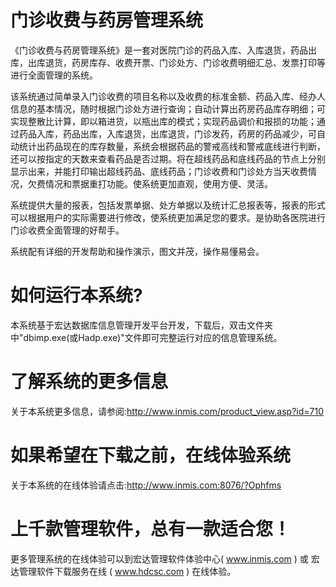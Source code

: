 # 门诊收费与药房管理系统

《门诊收费与药房管理系统》是一套对医院门诊的药品入库、入库退货，药品出库，出库退货，药房库存、收费开票、门诊处方、门诊收费明细汇总、发票打印等进行全面管理的系统。

该系统通过简单录入门诊收费的项目名称以及收费的标准金额、药品入库、经办人信息的基本情况，随时根据门诊处方进行查询；自动计算出药房药品库存明细；可实现整散比计算，即以箱进货，以瓶出库的模式；实现药品调价和报损的功能；通过药品入库，药品出库，入库退货，出库退货，门诊发药，药房的药品减少，可自动统计出药品现在的库存数量，系统会根据药品的警戒高线和警戒底线进行判断，还可以按指定的天数来查看药品是否过期。将在超线药品和底线药品的节点上分别显示出来，并能打印输出超线药品、底线药品；门诊收费和门诊处方当天收费情况，欠费情况和票据重打功能。使系统更加直观，使用方便、灵活。

系统提供大量的报表，包括发票单据、处方单据以及统计汇总报表等，报表的形式可以根据用户的实际需要进行修改，使系统更加满足您的要求。是协助各医院进行门诊收费全面管理的好帮手。

系统配有详细的开发帮助和操作演示，图文并茂，操作易懂易会。

# 如何运行本系统?

本系统基于宏达数据库信息管理开发平台开发，下载后，双击文件夹中"dbimp.exe(或Hadp.exe)"文件即可完整运行对应的信息管理系统。

# 了解系统的更多信息

关于本系统更多信息，请参阅:http://www.inmis.com/product_view.asp?id=710

# 如果希望在下载之前，在线体验系统

关于本系统的在线体验请点击:http://www.inmis.com:8076/?Ophfms

# 上千款管理软件，总有一款适合您！

更多管理系统的在线体验可以到宏达管理软件体验中心( www.inmis.com ) 或 宏达管理软件下载服务在线 ( www.hdcsc.com ) 在线体验。

